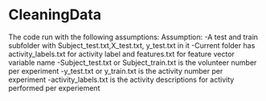 # CleaningData
The code run with the following assumptions:
Assumption: 
-A test and train subfolder with Subject_test.txt,X_test.txt, y_test.txt in it
-Current folder has activity_labels.txt for activity label and features.txt for feature vector variable name
-Subject_test.txt or Subject_train.txt is the volunteer number per experiment
-y_test.txt or y_train.txt is the activity number per experiment
-activity_labels.txt is the activity descriptions for activity performed per experiement
 
